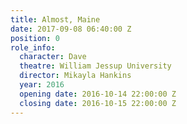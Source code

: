 ```yaml
---
title: Almost, Maine
date: 2017-09-08 06:40:00 Z
position: 0
role_info:
  character: Dave
  theatre: William Jessup University
  director: Mikayla Hankins
  year: 2016
  opening date: 2016-10-14 22:00:00 Z
  closing date: 2016-10-15 22:00:00 Z
---
```



